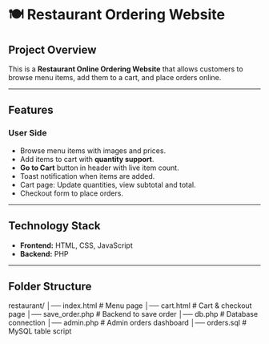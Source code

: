 # 🍽️ Restaurant Ordering Website

## Project Overview
This is a **Restaurant Online Ordering Website** that allows customers to browse menu items, add them to a cart, and place orders online. 

---

## Features

### User Side
- Browse menu items with images and prices.
- Add items to cart with **quantity support**.
- **Go to Cart** button in header with live item count.
- Toast notification when items are added.
- Cart page: Update quantities, view subtotal and total.
- Checkout form to place orders.



---

## Technology Stack
- **Frontend:** HTML, CSS, JavaScript
- **Backend:** PHP
  

---

## Folder Structure
restaurant/
│── index.html # Menu page
│── cart.html # Cart & checkout page
│── save_order.php # Backend to save order
│── db.php # Database connection
│── admin.php # Admin orders dashboard
│── orders.sql # MySQL table script




